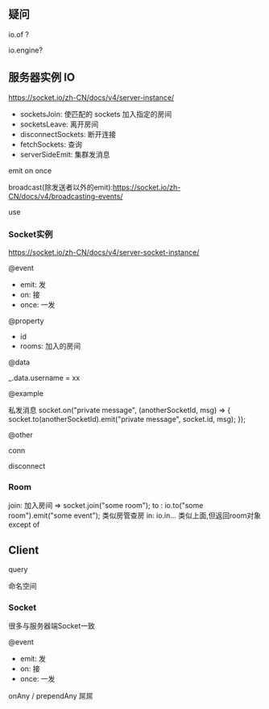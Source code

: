 ## 疑问

io.of ?

io.engine?

## 服务器实例 IO

https://socket.io/zh-CN/docs/v4/server-instance/

- socketsJoin: 使匹配的 sockets 加入指定的房间
- socketsLeave: 离开房间
- disconnectSockets: 断开连接
- fetchSockets: 查询
- serverSideEmit: 集群发消息

emit
on
once

broadcast(除发送者以外的emit):https://socket.io/zh-CN/docs/v4/broadcasting-events/

use

### Socket实例

https://socket.io/zh-CN/docs/v4/server-socket-instance/

@event

- emit: 发
- on: 接
- once: 一发

@property

- id
- rooms: 加入的房间

@data

_.data.username = xx

@example

私发消息
socket.on("private message", (anotherSocketId, msg) => {
    socket.to(anotherSocketId).emit("private message", socket.id, msg);
  });

@other

conn

disconnect

### Room

join: 加入房间 => socket.join("some room");
to : io.to("some room").emit("some event");  类似房管查房
in: io.in... 类似上面,但返回room对象
except
of

## Client

query

命名空间

### Socket

很多与服务器端Socket一致

@event

- emit: 发
- on: 接
- once: 一发

onAny / prependAny 屌屌
